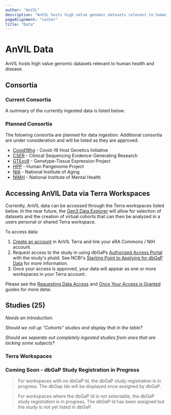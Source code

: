 ```yaml
---
author: "AnVIL"
description: "AnVIL hosts high value genomic datasets relevant to human health and disease."
pageAlignment: "center"
title: "Data"
---
```


# AnVIL Data

<hero small>AnVIL hosts high value genomic datasets relevant to human health and disease.</hero>

## Consortia

### Current Consortia
 
 A summary of the currently ingested data is listed below:
 
<data-summary></data-summary>

### Planned Consortia

The folowing consortia are planned for data ingestion. Additional consortia are under consideration and will be listed as they are approved.

* [Covid19hg](https://www.covid19hg.org) -  Covid-19 Host Genetics Initiative
* [CSER](https://cser-consortium.org ) - Clinical Sequencing Evidence-Generating Research
* [GTExv9](https://gtexportal.org/home/) - Genotype-Tissue Expression Project
* [HPP](https://humanpangenome.org/) - Human Pangenome Project
* [NIA](https://www.nia.nih.gov/) - National Institute of Aging
* [NIMH](https://nda.nih.gov/) - National Institute of Mental Health


## Accessing AnVIL Data via Terra Workspaces

Currently, AnVIL data can be accessed through the Terra workspaces listed below. In the near future, the [Gen3 Data Explorer](https://gen3.org/) will allow for selection of datasets and the creation of virtual cohorts that can then be analyzed in a users personal or shared Terra workspace.

To access data:

1. [Create an account](https://anvil.terra.bio/#workspaces) in AnVIL Terra and link your eRA Commons / NIH account.
1. Request access to the study in using dbGaPs [Authorized Access Portal](https://dbgap.ncbi.nlm.nih.gov/aa/wga.cgi?page=login) with the study's phsId. See NCBI's [Starting Point to Applying for dbGaP Data](https://www.ncbi.nlm.nih.gov/books/NBK99225/) for more information.
1. Once your access is approved, your data will appear as one or more workspaces in your Terra account.  

Please see the [Requesting Data Access](/data/requesting-data-access) and [Once Your Access is Granted](/data/requesting-data-access#once-your-access-is-granted) guides for more detai.  

## Studies (25)

_Needs an introduction._ 

_Should we roll up "Cohorts" studies and display that in the table?_

_Should we separate out completely ingested studies from ones that are lacking some subjects?_

<data-summary dbGapAccessible=true></data-summary>
<data-studies></data-studies>

### Terra Workspaces


<data-detail dbGapAccessible=true></data-detail>

### Coming Soon - dbGaP Study Registration in Progress

> For workspaces with no dbGaP Id, the dbGaP study registration is in progress. The dbGap Ids will be displayed once assigned by dbGaP. 

>For workspaces where the dbGaP Id is not selectable, the dbGaP study registration is in progress.  The dbGaP Id has been assigned but the study is not yet listed in dbGaP.

<data-summary dbGapAccessible=false></data-summary>
<data-detail dbGapAccessible=false></data-detail>

